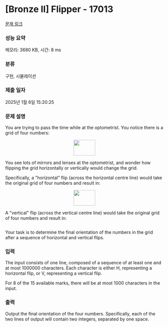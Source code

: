 # [Bronze II] Flipper - 17013 

[문제 링크](https://www.acmicpc.net/problem/17013) 

### 성능 요약

메모리: 3680 KB, 시간: 8 ms

### 분류

구현, 시뮬레이션

### 제출 일자

2025년 1월 6일 15:20:25

### 문제 설명

<p>You are trying to pass the time while at the optometrist. You notice there is a grid of four numbers:</p>

<p style="text-align: center;"><img alt="" src="https://onlinejudgeimages.s3-ap-northeast-1.amazonaws.com/problem/17013/1.svg" style="width: 69px; height: 50px;"></p>

<p>You see lots of mirrors and lenses at the optometrist, and wonder how flipping the grid horizontally or vertically would change the grid.</p>

<p>Specifically, a "horizontal" flip (across the horizontal centre line) would take the original grid of four numbers and result in:</p>

<p style="text-align: center;"><img alt="" src="https://onlinejudgeimages.s3-ap-northeast-1.amazonaws.com/problem/17013/2.svg" style="width: 69px; height: 50px;"></p>

<p>A "vertical" flip (across the vertical centre line) would take the original grid of four numbers and result in:</p>

<p style="text-align: center;"><img alt="" src="https://onlinejudgeimages.s3-ap-northeast-1.amazonaws.com/problem/17013/3.svg"></p>

<p>Your task is to determine the final orientation of the numbers in the grid after a sequence of horizontal and vertical flips.</p>

### 입력 

 <p>The input consists of one line, composed of a sequence of at least one and at most 1000000 characters. Each character is either H, representing a horizontal flip, or V, representing a vertical flip.</p>

<p>For 8 of the 15 available marks, there will be at most 1000 characters in the input.</p>

### 출력 

 <p>Output the final orientation of the four numbers. Specifically, each of the two lines of output will contain two integers, separated by one space.</p>

